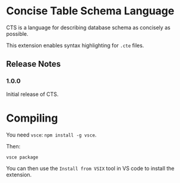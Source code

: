# Concise Table Schema Language

CTS is a language for describing database schema as concisely as possible.

This extension enables syntax highlighting for `.cte` files.

## Release Notes

### 1.0.0

Initial release of CTS.

# Compiling

You need `vsce`: `npm install -g vsce`.

Then:

```bash
vsce package
```

You can then use the `Install from VSIX` tool in VS code to install the extension.